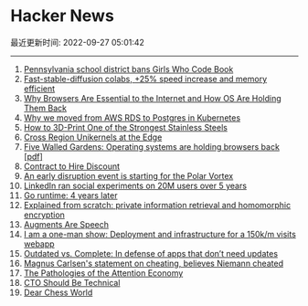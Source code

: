 # Hacker News

最近更新时间: 2022-09-27 05:01:42

--- 
1. [Pennsylvania school district bans Girls Who Code Book](https://www.theguardian.com/us-news/2022/sep/26/pennsylvania-book-ban-girls-who-code) 
2. [Fast-stable-diffusion colabs, +25% speed increase and memory efficient](https://github.com/TheLastBen/fast-stable-diffusion) 
3. [Why Browsers Are Essential to the Internet and How OS Are Holding Them Back](https://research.mozilla.org/browser-competition/) 
4. [Why we moved from AWS RDS to Postgres in Kubernetes](https://nhost.io/blog/individual-postgres-instances) 
5. [How to 3D-Print One of the Strongest Stainless Steels](https://www.nist.gov/news-events/news/2022/09/researchers-uncover-how-3d-print-one-strongest-stainless-steels) 
6. [Cross Region Unikernels at the Edge](https://nanovms.com/dev/tutorials/cross-region-unikernels-edge) 
7. [Five Walled Gardens: Operating systems are holding browsers back [pdf]](https://research.mozilla.org/files/2022/09/Mozilla_Five-Walled-Gardens.pdf) 
8. [Contract to Hire Discount](https://blog.andrewmcwatters.org/index.php/2022/09/26/contract-to-hire-discount/) 
9. [An early disruption event is starting for the Polar Vortex](https://www.severe-weather.eu/global-weather/polar-vortex-early-disruptive-event-winter-influence-united-states-europe-fa/) 
10. [LinkedIn ran social experiments on 20M users over 5 years](https://www.nytimes.com/2022/09/24/business/linkedin-social-experiments.html) 
11. [Go runtime: 4 years later](https://go.dev/blog/go119runtime) 
12. [Explained from scratch: private information retrieval and homomorphic encryption](https://blintzbase.com/posts/pir-and-fhe-from-scratch/) 
13. [Augments Are Speech](https://noahnorman.substack.com/p/augments-are-speech) 
14. [I am a one-man show: Deployment and infrastructure for a 150k/m visits webapp](https://casparwre.de/blog/webapp-python-deployment/) 
15. [Outdated vs. Complete: In defense of apps that don’t need updates](https://vivqu.com/blog/2022/09/25/outdated-apps/) 
16. [Magnus Carlsen's statement on cheating, believes Niemann cheated](https://twitter.com/MagnusCarlsen/status/1574482694406565888) 
17. [The Pathologies of the Attention Economy](https://theconvivialsociety.substack.com/p/the-pathologies-of-the-attention) 
18. [CTO Should Be Technical](https://blog.southparkcommons.com/your-cto-should-actually-be-technical/) 
19. [Dear Chess World](https://twitter.com/MagnusCarlsen/status/1574482694406565888/photo/1) 
